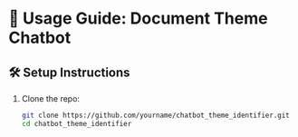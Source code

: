 # 📘 Usage Guide: Document Theme Chatbot

## 🛠️ Setup Instructions

1. Clone the repo:
   ```bash
   git clone https://github.com/yourname/chatbot_theme_identifier.git
   cd chatbot_theme_identifier
